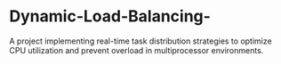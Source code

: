 # Dynamic-Load-Balancing-
 A project implementing real-time task distribution strategies to optimize CPU utilization and prevent overload in multiprocessor environments.

